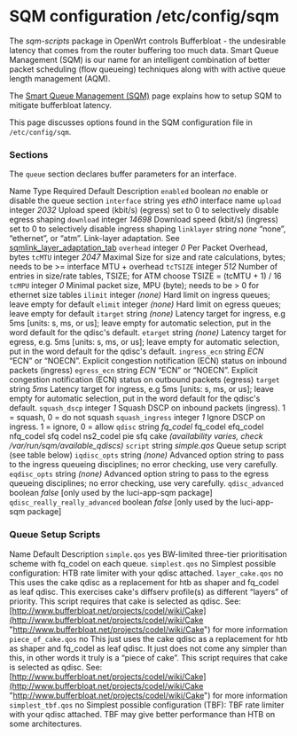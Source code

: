 # SQM configuration /etc/config/sqm

The *sqm-scripts* package in OpenWrt controls Bufferbloat - the undesirable latency that comes from the router buffering too much data. Smart Queue Management (SQM) is our name for an intelligent combination of better packet scheduling (flow queueing) techniques along with with active queue length management (AQM).

The [Smart Queue Management (SQM)](/docs/guide-user/network/traffic-shaping/sqm "docs:guide-user:network:traffic-shaping:sqm") page explains how to setup SQM to mitigate bufferbloat latency.

This page discusses options found in the SQM configuration file in `/etc/config/sqm`.

### Sections

The `queue` section declares buffer parameters for an interface.

Name Type Required Default Description `enabled` boolean *no* enable or disable the queue section `interface` string yes *eth0* interface name `upload` integer *2032* Upload speed (kbit/s) (egress) set to 0 to selectively disable egress shaping `download` integer *14698* Download speed (kbit/s) (ingress) set to 0 to selectively disable ingress shaping `linklayer` string *none* “none”, “ethernet”, or “atm”. Link-layer adaptation. See [sqmlink\_layer\_adaptation\_tab](/docs/guide-user/network/traffic-shaping/sqm#sqmlink_layer_adaptation_tab "docs:guide-user:network:traffic-shaping:sqm") `overhead` integer *0* Per Packet Overhead, bytes `tcMTU` integer *2047* Maximal Size for size and rate calculations, bytes; needs to be &gt;= interface MTU + overhead `tcTSIZE` integer *512* Number of entries in size/rate tables, TSIZE; for ATM choose TSIZE = (tcMTU + 1) / 16 `tcMPU` integer *0* Minimal packet size, MPU (byte); needs to be &gt; 0 for ethernet size tables `ilimit` integer *(none)* Hard limit on ingress queues; leave empty for default `elimit` integer *(none)* Hard limit on egress queues; leave empty for default `itarget` string *(none)* Latency target for ingress, e.g 5ms \[units: s, ms, or us]; leave empty for automatic selection, put in the word default for the qdisc's default. `etarget` string *(none)* Latency target for egress, e.g. 5ms \[units: s, ms, or us]; leave empty for automatic selection, put in the word default for the qdisc's default. `ingress_ecn` string *ECN* “ECN” or “NOECN”. Explicit congestion notification (ECN) status on inbound packets (ingress) `egress_ecn` string *ECN* “ECN” or “NOECN”. Explicit congestion notification (ECN) status on outbound packets (egress) `target` string *5ms* Latency target for ingress, e.g 5ms \[units: s, ms, or us]; leave empty for automatic selection, put in the word default for the qdisc's default. `squash_dscp` integer *1* Squash DSCP on inbound packets (ingress). 1 = squash, 0 = do not squash `squash_ingress` integer *1* Ignore DSCP on ingress. 1 = ignore, 0 = allow `qdisc` string *fq\_codel* fq\_codel efq\_codel nfq\_codel sfq codel ns2\_codel pie sfq cake *(availability varies, check /var/run/sqm/available\_qdiscs)* `script` string *simple.qos* Queue setup script (see table below) `iqdisc_opts` string *(none)* Advanced option string to pass to the ingress queueing disciplines; no error checking, use very carefully. `eqdisc_opts` string *(none)* Advanced option string to pass to the egress queueing disciplines; no error checking, use very carefully. `qdisc_advanced` boolean *false* \[only used by the luci-app-sqm package] `qdisc_really_really_advanced` boolean *false* \[only used by the luci-app-sqm package]

### Queue Setup Scripts

Name Default Description `simple.qos` yes BW-limited three-tier prioritisation scheme with fq\_codel on each queue. `simplest.qos` no Simplest possible configuration: HTB rate limiter with your qdisc attached. `layer_cake.qos` no This uses the cake qdisc as a replacement for htb as shaper and fq\_codel as leaf qdisc. This exercises cake's diffserv profile(s) as different “layers” of priority. This script requires that cake is selected as qdisc. See: [http://www.bufferbloat.net/projects/codel/wiki/Cake](http://www.bufferbloat.net/projects/codel/wiki/Cake "http://www.bufferbloat.net/projects/codel/wiki/Cake") for more information `piece_of_cake.qos` no This just uses the cake qdisc as a replacement for htb as shaper and fq\_codel as leaf qdisc. It just does not come any simpler than this, in other words it truly is a “piece of cake”. This script requires that cake is selected as qdisc. See: [http://www.bufferbloat.net/projects/codel/wiki/Cake](http://www.bufferbloat.net/projects/codel/wiki/Cake "http://www.bufferbloat.net/projects/codel/wiki/Cake") for more information `simplest_tbf.qos` no Simplest possible configuration (TBF): TBF rate limiter with your qdisc attached. TBF may give better performance than HTB on some architectures.
